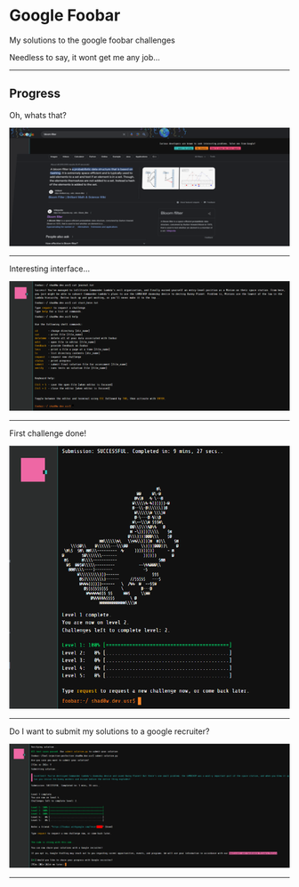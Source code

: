 # Google Foobar

My solutions to the google foobar challenges

Needless to say, it wont get me any job...

---

## Progress 

Oh, whats that?

![Img 0](/progress0.png)

---

Interesting interface...

![Img 0](/progress1.png)

---

First challenge done!

![Img 0](/progress2.png)

---

Do I want to submit my solutions to a google recruiter?

![Img 0](/progress3.png)

---
